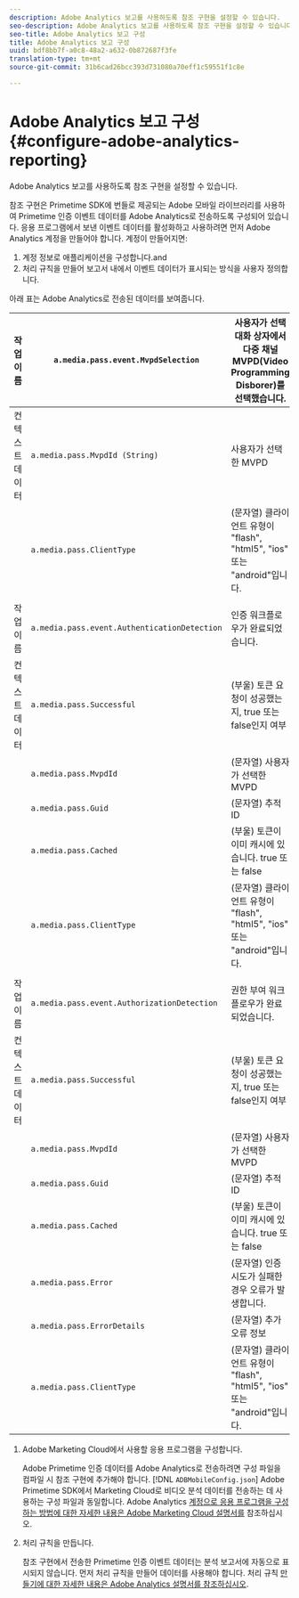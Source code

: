 ```yaml
---
description: Adobe Analytics 보고를 사용하도록 참조 구현을 설정할 수 있습니다.
seo-description: Adobe Analytics 보고를 사용하도록 참조 구현을 설정할 수 있습니다.
seo-title: Adobe Analytics 보고 구성
title: Adobe Analytics 보고 구성
uuid: bdf8bb7f-a0c8-48a2-a632-0b872687f3fe
translation-type: tm+mt
source-git-commit: 31b6cad26bcc393d731080a70eff1c59551f1c8e

---
```



# Adobe Analytics 보고 구성 {#configure-adobe-analytics-reporting}

Adobe Analytics 보고를 사용하도록 참조 구현을 설정할 수 있습니다.

참조 구현은 Primetime SDK에 번들로 제공되는 Adobe 모바일 라이브러리를 사용하여 Primetime 인증 이벤트 데이터를 Adobe Analytics로 전송하도록 구성되어 있습니다. 응용 프로그램에서 보낸 이벤트 데이터를 활성화하고 사용하려면 먼저 Adobe Analytics 계정을 만들어야 합니다. 계정이 만들어지면:

1. 계정 정보로 애플리케이션을 구성합니다.and
1. 처리 규칙을 만들어 보고서 내에서 이벤트 데이터가 표시되는 방식을 사용자 정의합니다.

아래 표는 Adobe Analytics로 전송된 데이터를 보여줍니다.

| 작업 이름 | `a.media.pass.event.MvpdSelection` | 사용자가 선택 대화 상자에서 다중 채널 MVPD(Video Programming Disborer)를 선택했습니다. |
|---|---|---|
| 컨텍스트 데이터 | `a.media.pass.MvpdId (String)` | 사용자가 선택한 MVPD |
|  | `a.media.pass.ClientType` | (문자열) 클라이언트 유형이 &quot;flash&quot;, &quot;html5&quot;, &quot;ios&quot; 또는 &quot;android&quot;입니다. |
|  |  |  |
| 작업 이름 | `a.media.pass.event.AuthenticationDetection` | 인증 워크플로우가 완료되었습니다. |
| 컨텍스트 데이터 | `a.media.pass.Successful` | (부울) 토큰 요청이 성공했는지, true 또는 false인지 여부 |
|  | `a.media.pass.MvpdId` | (문자열) 사용자가 선택한 MVPD |
|  | `a.media.pass.Guid` | (문자열) 추적 ID |
|  | `a.media.pass.Cached` | (부울) 토큰이 이미 캐시에 있습니다. true 또는 false |
|  | `a.media.pass.ClientType` | (문자열) 클라이언트 유형이 &quot;flash&quot;, &quot;html5&quot;, &quot;ios&quot; 또는 &quot;android&quot;입니다. |
|  |  |  |
| 작업 이름 | `a.media.pass.event.AuthorizationDetection` | 권한 부여 워크플로우가 완료되었습니다. |
| 컨텍스트 데이터 | `a.media.pass.Successful` | (부울) 토큰 요청이 성공했는지, true 또는 false인지 여부 |
|  | `a.media.pass.MvpdId` | (문자열) 사용자가 선택한 MVPD |
|  | `a.media.pass.Guid` | (문자열) 추적 ID |
|  | `a.media.pass.Cached` | (부울) 토큰이 이미 캐시에 있습니다. true 또는 false |
|  | `a.media.pass.Error` | (문자열) 인증 시도가 실패한 경우 오류가 발생합니다. |
|  | `a.media.pass.ErrorDetails` | (문자열) 추가 오류 정보 |
|  | `a.media.pass.ClientType` | (문자열) 클라이언트 유형이 &quot;flash&quot;, &quot;html5&quot;, &quot;ios&quot; 또는 &quot;android&quot;입니다. |

1. Adobe Marketing Cloud에서 사용할 응용 프로그램을 구성합니다.

   Adobe Primetime 인증 데이터를 Adobe Analytics로 전송하려면 구성 파일을 컴파일 시 참조 구현에 추가해야 합니다. [!DNL `ADBMobileConfig.json`] Adobe Primetime SDK에서 Marketing Cloud로 비디오 분석 데이터를 전송하는 데 사용하는 구성 파일과 동일합니다. Adobe Analytics [계정으로 응용 프로그램을 구성하는 방법에 대한 자세한 내용은 Adobe Marketing Cloud 설명서를](https://microsite.omniture.com/t2/help/en_US/reference/) 참조하십시오.
1. 처리 규칙을 만듭니다.

   참조 구현에서 전송한 Primetime 인증 이벤트 데이터는 분석 보고서에 자동으로 표시되지 않습니다. 먼저 처리 규칙을 만들어 데이터를 사용해야 합니다. 처리 규칙 [만들기에 대한 자세한 내용은 Adobe Analytics 설명서를 참조하십시오](https://microsite.omniture.com/t2/help/en_US/reference/processing_rules.html).
